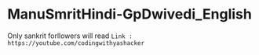 # ManuSmritHindi-GpDwivedi_English
Only sankrit forllowers will read
```Link : https://youtube.com/codingwithyashacker```
